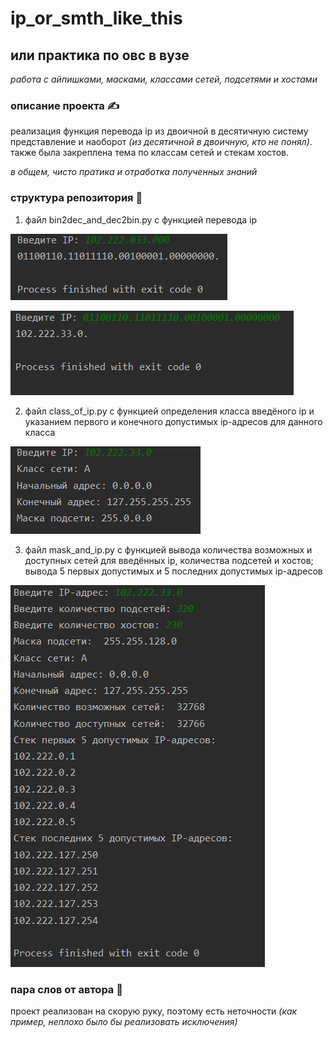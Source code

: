 # ip_or_smth_like_this
## или практика по овс в вузе

*работа с айпишками, масками, классами сетей, подсетями и хостами*

### описание проекта ✍️

реализация функция перевода ip из двоичной в десятичную систему представление и наоборот *(из десятичной в двоичную, кто не понял)*. также была закреплена тема по классам сетей и стекам хостов.

*в общем, чисто пратика и отработка полученных знаний*

### структура репозитория 🤖

1) файл bin2dec_and_dec2bin.py с функцией перевода ip

![перевод 1](https://github.com/kluchevsskay/ip_or_smth_like_this/blob/main/1.png)

![перевод 2](https://github.com/kluchevsskay/ip_or_smth_like_this/blob/main/2.png)

2) файл class_of_ip.py с функцией определения класса введёного ip и указанием первого и конечного допустимых ip-адресов для данного класса

![класс](https://github.com/kluchevsskay/ip_or_smth_like_this/blob/main/3.png)

3) файл mask_and_ip.py с функцией вывода количества возможных и доступных сетей для введённых ip, количества подсетей и хостов; вывода 5 первых допустимых и 5 последних допустимых ip-адресов

![хосты](https://github.com/kluchevsskay/ip_or_smth_like_this/blob/main/4.png)

### пара слов от автора 🤡
проект реализован на скорую руку, поэтому есть неточности *(как пример, неплохо было бы реализовать исключения)*
